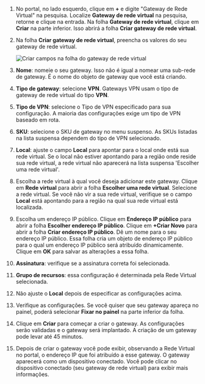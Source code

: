 1. No portal, no lado esquerdo, clique em **+** e digite "Gateway de Rede Virtual" na pesquisa. Localize **Gateway de rede virtual** na pesquisa, retorne e clique na entrada. Na folha **Gateway de rede virtual**, clique em **Criar** na parte inferior. Isso abrirá a folha **Criar gateway de rede virtual**.
2. Na folha **Criar gateway de rede virtual**, preencha os valores do seu gateway de rede virtual.

    ![Criar campos na folha do gateway de rede virtual](./media/vpn-gateway-add-gw-rm-portal-include/gw.png "Criar campos na folha do gateway de rede virtual")
3. **Nome**: nomeie o seu gateway. Isso não é igual a nomear uma sub-rede de gateway. É o nome do objeto de gateway que você está criando.
4. **Tipo de gateway**: selecione **VPN**. Gateways VPN usam o tipo de gateway de rede virtual do tipo **VPN**. 
5. **Tipo de VPN**: selecione o Tipo de VPN especificado para sua configuração. A maioria das configurações exige um tipo de VPN baseado em rota.
6. **SKU**: selecione o SKU de gateway no menu suspenso. As SKUs listadas na lista suspensa dependem do tipo de VPN selecionado.
7. **Local**: ajuste o campo **Local** para apontar para o local onde está sua rede virtual. Se o local não estiver apontando para a região onde reside sua rede virtual, a rede virtual não aparecerá na lista suspensa 'Escolher uma rede virtual'.
8. Escolha a rede virtual à qual você deseja adicionar este gateway. Clique em **Rede virtual** para abrir a folha **Escolher uma rede virtual**. Selecione a rede virtual. Se você não vir a sua rede virtual, verifique se o campo **Local** está apontando para a região na qual sua rede virtual está localizada.
9. Escolha um endereço IP público. Clique em **Endereço IP público** para abrir a folha **Escolher endereço IP público**. Clique em **+Criar Novo** para abrir a folha **Criar endereço IP público**. Dê um nome para o seu endereço IP público. Essa folha cria um objeto de endereço IP público para o qual um endereço IP público será atribuído dinamicamente. Clique em **OK** para salvar as alterações a essa folha.
10. **Assinatura**: verifique se a assinatura correta foi selecionada.
11. **Grupo de recursos**: essa configuração é determinada pela Rede Virtual selecionada.
12. Não ajuste o **Local** depois de especificar as configurações acima.
13. Verifique as configurações. Se você quiser que seu gateway apareça no painel, poderá selecionar **Fixar no painel** na parte inferior da folha.
14. Clique em **Criar** para começar a criar o gateway. As configurações serão validadas e o gateway será implantado. A criação de um gateway pode levar até 45 minutos.
15. Depois de criar o gateway você pode exibir, observando a Rede Virtual no portal, o endereço IP que foi atribuído a esse gateway. O gateway aparecerá como um dispositivo conectado. Você pode clicar no dispositivo conectado (seu gateway de rede virtual) para exibir mais informações.

